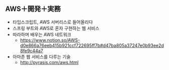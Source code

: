 ## AWS＋開発＋実務
* 타입스크립트, AWS 서버리스로 들어올리다
* 스프링 부트와 AWS로 혼자 구현하는 웹 서비스
* 따라하며 배우는 AWS 네트워크
   * https://www.notion.so/AWS-d0e866a76eeb415b921ccf722695ff7b#d47ba805a37247e0b93ee2d8fe9c44a7
* 아마존 웹 서비스를 다루는 기술
   * http://pyrasis.com/aws.html
